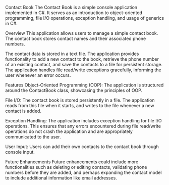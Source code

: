 Contact Book
The Contact Book is a simple console application implemented in C#. It serves as an introduction to object-oriented programming, file I/O operations, exception handling, and usage of generics in C#.

Overview
This application allows users to manage a simple contact book. The contact book stores contact names and their associated phone numbers.

The contact data is stored in a text file. The application provides functionality to add a new contact to the book, retrieve the phone number of an existing contact, and save the contacts to a file for persistent storage. The application handles file read/write exceptions gracefully, informing the user whenever an error occurs.

Features
Object-Oriented Programming (OOP): The application is structured around the ContactBook class, showcasing the principles of OOP.

File I/O: The contact book is stored persistently in a file. The application reads from this file when it starts, and writes to the file whenever a new contact is added.

Exception Handling: The application includes exception handling for file I/O operations. This ensures that any errors encountered during file read/write operations do not crash the application and are appropriately communicated to the user.

User Input: Users can add their own contacts to the contact book through console input.

Future Enhancements
Future enhancements could include more functionalities such as deleting or editing contacts, validating phone numbers before they are added, and perhaps expanding the contact model to include additional information like email addresses.
